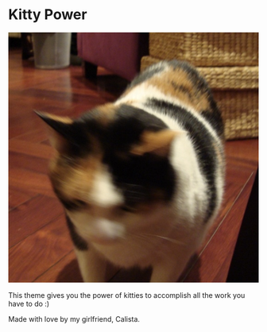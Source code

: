 # Kitty Power

![kitty](./images/kitty.jpg)

This theme gives you the power of kitties to accomplish all the work you have to do :)

Made with love by my girlfriend, Calista.